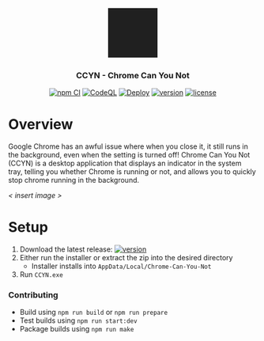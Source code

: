 <div align="center">
    <a href="https://github.com/KatsuteDev/Chrome-Can-You-Not">
        <img src="https://raw.githubusercontent.com/KatsuteDev/Chrome-Can-You-Not/main/icon.png" alt="icon" width="100" height="100">
    </a>
    <h3>CCYN - Chrome Can You Not</h3>
    <a href="https://github.com/KatsuteDev/Chrome-Can-You-Not/actions/workflows/npm_ci.yml"><img src="https://github.com/KatsuteDev/Chrome-Can-You-Not/workflows/npm%20CI/badge.svg" title="npm CI"></a>
    <a href="https://github.com/KatsuteDev/Chrome-Can-You-Not/actions/workflows/codeql.yml"><img src="https://github.com/KatsuteDev/Chrome-Can-You-Not/workflows/CodeQL/badge.svg" title="CodeQL"></a>
    <a href="https://github.com/KatsuteDev/Chrome-Can-You-Not/actions/workflows/deploy.yml"><img src="https://github.com/KatsuteDev/Chrome-Can-You-Not/workflows/Deploy/badge.svg" title="Deploy"></a>
    <a href="https://github.com/KatsuteDev/Chrome-Can-You-Not/releases"><img title="version" src="https://img.shields.io/github/v/release/KatsuteDev/Chrome-Can-You-Not"></a>
    <a href="https://github.com/KatsuteDev/Chrome-Can-You-Not/blob/main/LICENSE"><img title="license" src="https://img.shields.io/github/license/KatsuteDev/Chrome-Can-You-Not"></a>
</div>

# Overview

Google Chrome has an awful issue where when you close it, it still runs in the background, even when the setting is turned off!
Chrome Can You Not (CCYN) is a desktop application that displays an indicator in the system tray, telling you whether Chrome is running or not, and allows you to quickly stop chrome running in the background.

*< insert image >*

# Setup

 1. Download the latest release: [![version](https://img.shields.io/github/v/release/KatsuteDev/Chrome-Can-You-Not)](https://github.com/KatsuteDev/Chrome-Can-You-Not/releases)
 2. Either run the installer or extract the zip into the desired directory
     - Installer installs into `AppData/Local/Chrome-Can-You-Not`
 3. Run `CCYN.exe`

### Contributing

- Build using `npm run build` or `npm run prepare`
- Test builds using `npm run start:dev`
- Package builds using `npm run make`